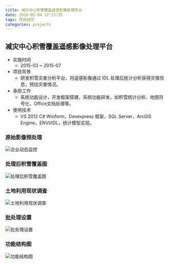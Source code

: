 ```yaml
---
title: 减灾中心积雪覆盖遥感影像处理平台
date: 2016-02-04 12:13:25
tags: 项目经历
categories: projects
---
```


## 减灾中心积雪覆盖遥感影像处理平台 
* 实施时间
	* 2015-03 ~ 2015-07
* 项目背景
	* 研发积雪灾害分析平台，将遥感影像通过 IDL 处理后统计分析获得灾情信息，预估灾害情况。
* 承担工作
	* 系统功能设计，开发框架搭建，系统功能研发，如积雪统计分析、地图符号化、Office文档处理等。
* 使用技术
	* VS 2012 C# Winform，Devexpress  框架，SQL Server，ArcGIS Engine，ENVI/IDL，统计模型实现。


### 原始影像预处理
![企业动态监控](http://7xlak7.com1.z0.glb.clouddn.com/blog%2Fimages%2Fprojects%2Fsnowcover%2Frsimage.jpg)

### 处理后积雪覆盖图
![处理后积雪覆盖图](http://7xlak7.com1.z0.glb.clouddn.com/blog%2Fimages%2Fprojects%2Fsnowcover%2FSnowCover.png)

### 土地利用现状调查
![土地利用现状调查](http://7xlak7.com1.z0.glb.clouddn.com/blog%2Fimages%2Fprojects%2Flanduse%2Flanduse.jpg)

### 批处理设置
![批处理设置](http://7xlak7.com1.z0.glb.clouddn.com/blog%2Fimages%2Fprojects%2Fsnowcover%2Fhandlebydate.jpg)

### 功能结构图
![功能结构图](http://7xlak7.com1.z0.glb.clouddn.com/blog%2Fimages%2Fprojects%2Fsnowcover%2Ffeatures.jpg)
